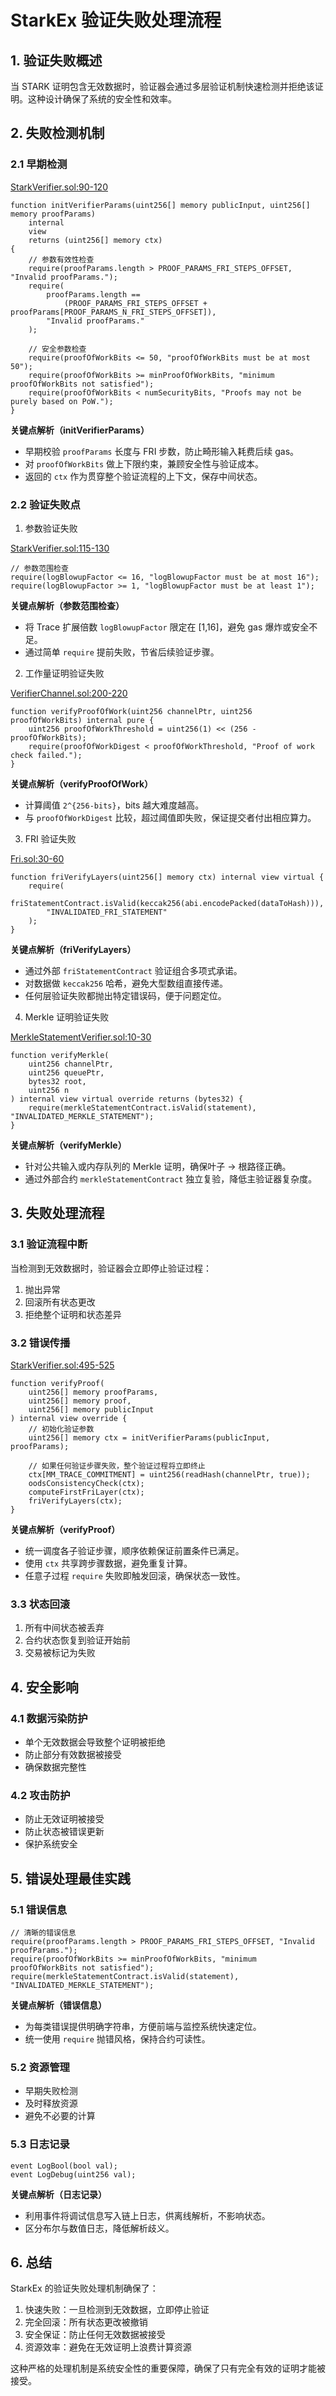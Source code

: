 # StarkEx 验证失败处理流程

## 1. 验证失败概述

当 STARK 证明包含无效数据时，验证器会通过多层验证机制快速检测并拒绝该证明。这种设计确保了系统的安全性和效率。

## 2. 失败检测机制

### 2.1 早期检测

[StarkVerifier.sol:90-120](https://github.com/starkware-libs/starkex-contracts/blob/aecf37f2/evm-verifier/solidity/contracts/StarkVerifier.sol#L90-L120)

```solidity
function initVerifierParams(uint256[] memory publicInput, uint256[] memory proofParams)
    internal
    view
    returns (uint256[] memory ctx)
{
    // 参数有效性检查
    require(proofParams.length > PROOF_PARAMS_FRI_STEPS_OFFSET, "Invalid proofParams.");
    require(
        proofParams.length ==
            (PROOF_PARAMS_FRI_STEPS_OFFSET + proofParams[PROOF_PARAMS_N_FRI_STEPS_OFFSET]),
        "Invalid proofParams."
    );
    
    // 安全参数检查
    require(proofOfWorkBits <= 50, "proofOfWorkBits must be at most 50");
    require(proofOfWorkBits >= minProofOfWorkBits, "minimum proofOfWorkBits not satisfied");
    require(proofOfWorkBits < numSecurityBits, "Proofs may not be purely based on PoW.");
}
```

**关键点解析（initVerifierParams）**

* 早期校验 `proofParams` 长度与 FRI 步数，防止畸形输入耗费后续 gas。
* 对 `proofOfWorkBits` 做上下限约束，兼顾安全性与验证成本。
* 返回的 `ctx` 作为贯穿整个验证流程的上下文，保存中间状态。

### 2.2 验证失败点

1. 参数验证失败

[StarkVerifier.sol:115-130](https://github.com/starkware-libs/starkex-contracts/blob/aecf37f2/evm-verifier/solidity/contracts/StarkVerifier.sol#L115-L130)

```solidity
// 参数范围检查
require(logBlowupFactor <= 16, "logBlowupFactor must be at most 16");
require(logBlowupFactor >= 1, "logBlowupFactor must be at least 1");
```

**关键点解析（参数范围检查）**

* 将 Trace 扩展倍数 `logBlowupFactor` 限定在 \[1,16]，避免 gas 爆炸或安全不足。
* 通过简单 `require` 提前失败，节省后续验证步骤。

2. 工作量证明验证失败

[VerifierChannel.sol:200-220](https://github.com/starkware-libs/starkex-contracts/blob/aecf37f2/evm-verifier/solidity/contracts/VerifierChannel.sol#L200-L220)

```solidity
function verifyProofOfWork(uint256 channelPtr, uint256 proofOfWorkBits) internal pure {
    uint256 proofOfWorkThreshold = uint256(1) << (256 - proofOfWorkBits);
    require(proofOfWorkDigest < proofOfWorkThreshold, "Proof of work check failed.");
}
```

**关键点解析（verifyProofOfWork）**

* 计算阈值 `2^{256-bits}`，bits 越大难度越高。
* 与 `proofOfWorkDigest` 比较，超过阈值即失败，保证提交者付出相应算力。

3. FRI 验证失败

[Fri.sol:30-60](https://github.com/starkware-libs/starkex-contracts/blob/aecf37f2/evm-verifier/solidity/contracts/Fri.sol#L30-L60)

```solidity
function friVerifyLayers(uint256[] memory ctx) internal view virtual {
    require(
        friStatementContract.isValid(keccak256(abi.encodePacked(dataToHash))),
        "INVALIDATED_FRI_STATEMENT"
    );
}
```

**关键点解析（friVerifyLayers）**

* 通过外部 `friStatementContract` 验证组合多项式承诺。
* 对数据做 `keccak256` 哈希，避免大型数组直接传递。
* 任何层验证失败都抛出特定错误码，便于问题定位。

4. Merkle 证明验证失败

[MerkleStatementVerifier.sol:10-30](https://github.com/starkware-libs/starkex-contracts/blob/aecf37f2/evm-verifier/solidity/contracts/MerkleStatementVerifier.sol#L10-L30)

```solidity
function verifyMerkle(
    uint256 channelPtr,
    uint256 queuePtr,
    bytes32 root,
    uint256 n
) internal view virtual override returns (bytes32) {
    require(merkleStatementContract.isValid(statement), "INVALIDATED_MERKLE_STATEMENT");
}
```

**关键点解析（verifyMerkle）**

* 针对公共输入或内存队列的 Merkle 证明，确保叶子 → 根路径正确。
* 通过外部合约 `merkleStatementContract` 独立复验，降低主验证器复杂度。

## 3. 失败处理流程

### 3.1 验证流程中断
当检测到无效数据时，验证器会立即停止验证过程：
1. 抛出异常
2. 回滚所有状态更改
3. 拒绝整个证明和状态差异

### 3.2 错误传播

[StarkVerifier.sol:495-525](https://github.com/starkware-libs/starkex-contracts/blob/aecf37f2/evm-verifier/solidity/contracts/StarkVerifier.sol#L495-L525)

```solidity
function verifyProof(
    uint256[] memory proofParams,
    uint256[] memory proof,
    uint256[] memory publicInput
) internal view override {
    // 初始化验证参数
    uint256[] memory ctx = initVerifierParams(publicInput, proofParams);
    
    // 如果任何验证步骤失败，整个验证过程将立即终止
    ctx[MM_TRACE_COMMITMENT] = uint256(readHash(channelPtr, true));
    oodsConsistencyCheck(ctx);
    computeFirstFriLayer(ctx);
    friVerifyLayers(ctx);
}
```

**关键点解析（verifyProof）**

* 统一调度各子验证步骤，顺序依赖保证前置条件已满足。
* 使用 `ctx` 共享跨步骤数据，避免重复计算。
* 任意子过程 `require` 失败即触发回滚，确保状态一致性。

### 3.3 状态回滚
1. 所有中间状态被丢弃
2. 合约状态恢复到验证开始前
3. 交易被标记为失败

## 4. 安全影响

### 4.1 数据污染防护
- 单个无效数据会导致整个证明被拒绝
- 防止部分有效数据被接受
- 确保数据完整性

### 4.2 攻击防护
- 防止无效证明被接受
- 防止状态被错误更新
- 保护系统安全

## 5. 错误处理最佳实践

### 5.1 错误信息
```solidity
// 清晰的错误信息
require(proofParams.length > PROOF_PARAMS_FRI_STEPS_OFFSET, "Invalid proofParams.");
require(proofOfWorkBits >= minProofOfWorkBits, "minimum proofOfWorkBits not satisfied");
require(merkleStatementContract.isValid(statement), "INVALIDATED_MERKLE_STATEMENT");
```

**关键点解析（错误信息）**

* 为每类错误提供明确字符串，方便前端与监控系统快速定位。
* 统一使用 `require` 抛错风格，保持合约可读性。

### 5.2 资源管理
- 早期失败检测
- 及时释放资源
- 避免不必要的计算

### 5.3 日志记录
```solidity
event LogBool(bool val);
event LogDebug(uint256 val);
```

**关键点解析（日志记录）**

* 利用事件将调试信息写入链上日志，供离线解析，不影响状态。
* 区分布尔与数值日志，降低解析歧义。

## 6. 总结

StarkEx 的验证失败处理机制确保了：
1. 快速失败：一旦检测到无效数据，立即停止验证
2. 完全回滚：所有状态更改被撤销
3. 安全保证：防止任何无效数据被接受
4. 资源效率：避免在无效证明上浪费计算资源

这种严格的处理机制是系统安全性的重要保障，确保了只有完全有效的证明才能被接受。

